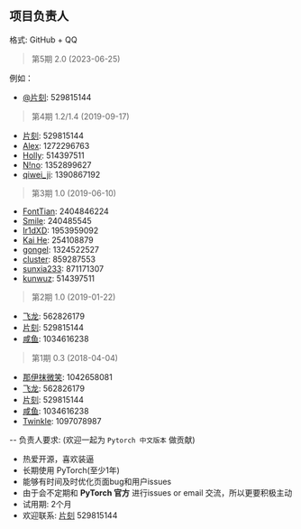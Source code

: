 ## 项目负责人

格式: GitHub + QQ

> 第5期 2.0 (2023-06-25)

例如：

- [@片刻](https://github.com/jiangzhonglian): 529815144

> 第4期 1.2/1.4 (2019-09-17)

- [片刻](https://github.com/jiangzhonglian): 529815144
- [Alex](https://github.com/AlexJakin): 1272296763
- [Holly](https://github.com/kunwuz): 514397511
- [N!no](https://github.com/lovelybuggies): 1352899627
- [qiwei_ji](https://github.com/GG-yuki): 1390867192

> 第3期 1.0 (2019-06-10)

- [FontTian](https://github.com/FontTian): 2404846224
- [Smile](https://github.com/Smilexuhc): 240485545
- [Ir1dXD](https://github.com/Ir1d): 1953959092
- [Kai He](https://github.com/hekind): 254108879
- [gongel](https://github.com/gongel): 1324522527
- [cluster](https://github.com/infdahai): 859287553
- [sunxia233](https://github.com/sunxia233): 871171307
- [kunwuz](https://github.com/kunwuz): 514397511

> 第2期 1.0 (2019-01-22)

- [飞龙](https://github.com/wizardforcel): 562826179
- [片刻](https://github.com/jiangzhonglian): 529815144
- [咸鱼](https://github.com/Watermelon233): 1034616238

> 第1期 0.3 (2018-04-04)

- [那伊抹微笑](https://github.com/wangyangting): 1042658081
- [飞龙](https://github.com/wizardforcel): 562826179
- [片刻](https://github.com/jiangzhonglian): 529815144
- [咸鱼](https://github.com/Watermelon233): 1034616238
- [Twinkle](https://github.com/kemingzeng): 1097078987

-- 负责人要求: (欢迎一起为 `Pytorch 中文版本` 做贡献)

* 热爱开源，喜欢装逼
* 长期使用 PyTorch(至少1年)
* 能够有时间及时优化页面bug和用户issues
* 由于会不定期和 **PyTorch 官方** 进行issues or email 交流，所以更要积极主动
* 试用期: 2个月
* 欢迎联系: [片刻](https://github.com/jiangzhonglian) 529815144
